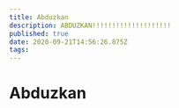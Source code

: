 ```yaml
---
title: Abduzkan
description: ABDUZKAN!!!!!!!!!!!!!!!!!!!!
published: true
date: 2020-09-21T14:56:26.875Z
tags: 
---
```


# Abduzkan

